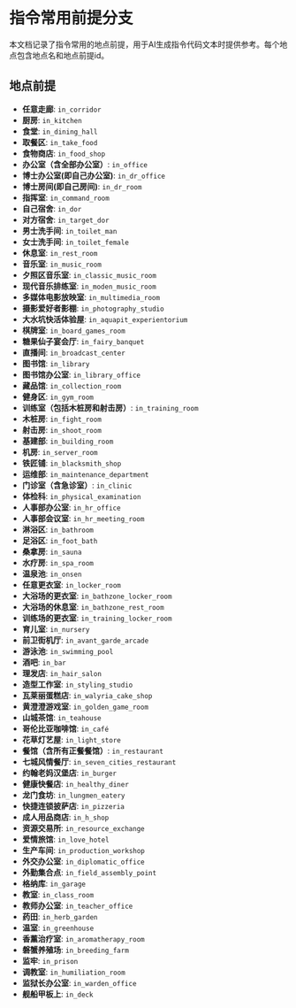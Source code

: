 # 指令常用前提分支

本文档记录了指令常用的地点前提，用于AI生成指令代码文本时提供参考。每个地点包含地点名和地点前提id。

## 地点前提

- **任意走廊**: `in_corridor`
- **厨房**: `in_kitchen`
- **食堂**: `in_dining_hall`
- **取餐区**: `in_take_food`
- **食物商店**: `in_food_shop`
- **办公室（含全部办公室）**: `in_office`
- **博士办公室(即自己办公室)**: `in_dr_office`
- **博士房间(即自己房间)**: `in_dr_room`
- **指挥室**: `in_command_room`
- **自己宿舍**: `in_dor`
- **对方宿舍**: `in_target_dor`
- **男士洗手间**: `in_toilet_man`
- **女士洗手间**: `in_toilet_female`
- **休息室**: `in_rest_room`
- **音乐室**: `in_music_room`
- **夕照区音乐室**: `in_classic_music_room`
- **现代音乐排练室**: `in_moden_music_room`
- **多媒体电影放映室**: `in_multimedia_room`
- **摄影爱好者影棚**: `in_photography_studio`
- **大水坑快活体验屋**: `in_aquapit_experientorium`
- **棋牌室**: `in_board_games_room`
- **糖果仙子宴会厅**: `in_fairy_banquet`
- **直播间**: `in_broadcast_center`
- **图书馆**: `in_library`
- **图书馆办公室**: `in_library_office`
- **藏品馆**: `in_collection_room`
- **健身区**: `in_gym_room`
- **训练室（包括木桩房和射击房）**: `in_training_room`
- **木桩房**: `in_fight_room`
- **射击房**: `in_shoot_room`
- **基建部**: `in_building_room`
- **机房**: `in_server_room`
- **铁匠铺**: `in_blacksmith_shop`
- **运维部**: `in_maintenance_department`
- **门诊室（含急诊室）**: `in_clinic`
- **体检科**: `in_physical_examination`
- **人事部办公室**: `in_hr_office`
- **人事部会议室**: `in_hr_meeting_room`
- **淋浴区**: `in_bathroom`
- **足浴区**: `in_foot_bath`
- **桑拿房**: `in_sauna`
- **水疗房**: `in_spa_room`
- **温泉池**: `in_onsen`
- **任意更衣室**: `in_locker_room`
- **大浴场的更衣室**: `in_bathzone_locker_room`
- **大浴场的休息室**: `in_bathzone_rest_room`
- **训练场的更衣室**: `in_training_locker_room`
- **育儿室**: `in_nursery`
- **前卫街机厅**: `in_avant_garde_arcade`
- **游泳池**: `in_swimming_pool`
- **酒吧**: `in_bar`
- **理发店**: `in_hair_salon`
- **造型工作室**: `in_styling_studio`
- **瓦莱丽蛋糕店**: `in_walyria_cake_shop`
- **黄澄澄游戏室**: `in_golden_game_room`
- **山城茶馆**: `in_teahouse`
- **哥伦比亚咖啡馆**: `in_café`
- **花草灯艺屋**: `in_light_store`
- **餐馆（含所有正餐餐馆）**: `in_restaurant`
- **七城风情餐厅**: `in_seven_cities_restaurant`
- **约翰老妈汉堡店**: `in_burger`
- **健康快餐店**: `in_healthy_diner`
- **龙门食坊**: `in_lungmen_eatery`
- **快捷连锁披萨店**: `in_pizzeria`
- **成人用品商店**: `in_h_shop`
- **资源交易所**: `in_resource_exchange`
- **爱情旅馆**: `in_love_hotel`
- **生产车间**: `in_production_workshop`
- **外交办公室**: `in_diplomatic_office`
- **外勤集合点**: `in_field_assembly_point`
- **格纳库**: `in_garage`
- **教室**: `in_class_room`
- **教师办公室**: `in_teacher_office`
- **药田**: `in_herb_garden`
- **温室**: `in_greenhouse`
- **香薰治疗室**: `in_aromatherapy_room`
- **磐蟹养殖场**: `in_breeding_farm`
- **监牢**: `in_prison`
- **调教室**: `in_humiliation_room`
- **监狱长办公室**: `in_warden_office`
- **舰船甲板上**: `in_deck`